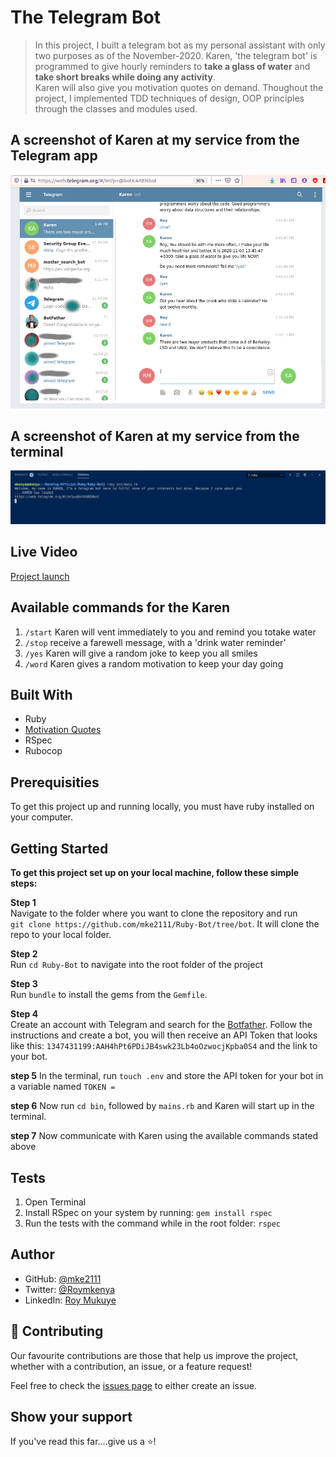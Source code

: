 # The Telegram Bot

> In this project, I built a telegram bot as my personal assistant with only two purposes as of the November-2020. Karen, 'the telegram bot' is programmed to give hourly reminders to <b>take a glass of water</b> and <b>take short breaks while doing any activity</b>.<br>
> Karen will also give you motivation quotes on demand.
> Thoughout the project, I implemented TDD techniques of design, OOP principles through the classes and modules used.

## A screenshot of Karen at my service from the Telegram app
![image](assets/Screenshot1.png)

## A screenshot of Karen at my service from the terminal
![image](assets/Screenshot2.png)

## Live Video

[Project launch](https://www.loom.com/share/4e3c7ad09d8c4cb692ba9a59973f4640)

## Available commands for the Karen

1. `/start` Karen will vent immediately to you and remind you totake water
2. `/stop` receive a farewell message, with a 'drink water reminder'
3. `/yes` Karen will give a random joke to keep you all smiles
4. `/word` Karen gives a random motivation to keep your day going

## Built With
* Ruby
* [Motivation Quotes](https://programming-quotes-api.herokuapp.com/quotes/lang/en)
* RSpec
* Rubocop

## Prerequisities

To get this project up and running locally, you must have ruby installed on your computer.

## Getting Started

**To get this project set up on your local machine, follow these simple steps:**

**Step 1**<br>
Navigate to the folder where you want to clone the repository and run<br>
`git clone https://github.com/mke2111/Ruby-Bot/tree/bot`. 
It will clone the repo to your local folder.<br>

**Step 2**<br>
Run `cd Ruby-Bot` to navigate into the root folder of the project<br>

**Step 3**<br>
Run `bundle` to install the gems from the `Gemfile`.<br>

**Step 4**<br>
Create an account with Telegram and search for the [Botfather](https://t.me/botfather). Follow the instructions and create a bot, you will then receive an API Token that looks like this: `1347431199:AAH4hPt6PDiJB4swk23Lb4oOzwocjKpba0S4` and the link to your bot.<br>

**step 5**
In the terminal, run `touch .env` and store the API token for your bot in a variable named `TOKEN =`

**step 6**
Now run `cd bin`, followed by `mains.rb` and Karen will start up in the terminal.

**step 7**
Now communicate with Karen using the available commands stated above

## Tests

1. Open Terminal
2. Install RSpec on your system by running: `gem install rspec`
3. Run the tests with the command while in the root folder: `rspec`

## Author

- GitHub: [@mke2111](https://github.com/mke2111)
- Twitter: [@Roymkenya](https://twitter.com/Roymkenya)
- LinkedIn: [Roy Mukuye](https://www.linkedin.com/in/roy-mukuye-42b07b1b4)

## 🤝 Contributing

Our favourite contributions are those that help us improve the project, whether with a contribution, an issue, or a feature request!

Feel free to check the [issues page](https://github.com/mke2111/Ruby-Bot/issuess) to either create an issue.

## Show your support

If you've read this far....give us a ⭐️!
